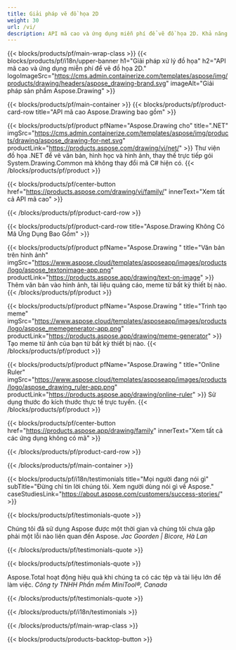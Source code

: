 ```yaml
---
title: Giải pháp vẽ đồ họa 2D 
weight: 30
url: /vi/
description: API mã cao và ứng dụng miễn phí để vẽ đồ họa 2D. Khả năng vẽ văn bản, đường thẳng, đường cong và hình cũng như chuyển đổi hình ảnh sang các định dạng khác nhau.
---
```


{{< blocks/products/pf/main-wrap-class >}}
{{< blocks/products/pf/i18n/upper-banner h1="Giải pháp xử lý đồ họa" h2="API mã cao và ứng dụng miễn phí để vẽ đồ họa 2D." logoImageSrc="https://cms.admin.containerize.com/templates/aspose/img/products/drawing/headers/aspose_drawing-brand.svg" imageAlt="Giải pháp sản phẩm Aspose.Drawing" >}}

{{< blocks/products/pf/main-container >}}
{{< blocks/products/pf/product-card-row title="API mã cao Aspose.Drawing bao gồm" >}}

{{< blocks/products/pf/product pfName="Aspose.Drawing cho" title=".NET" imgSrc="https://cms.admin.containerize.com/templates/aspose/img/products/drawing/aspose_drawing-for-net.svg" productLink="https://products.aspose.com/drawing/vi/net/" >}}
Thư viện đồ họa .NET để vẽ văn bản, hình học và hình ảnh, thay thế trực tiếp gói System.Drawing.Common mà không thay đổi mã C# hiện có.
{{< /blocks/products/pf/product >}}

{{< blocks/products/pf/center-button href="https://products.aspose.com/drawing/vi/family/" innerText="Xem tất cả API mã cao" >}}

{{< /blocks/products/pf/product-card-row >}}

{{< blocks/products/pf/product-card-row title="Aspose.Drawing Không Có Mã Ứng Dụng Bao Gồm" >}}

{{< blocks/products/pf/product pfName="Aspose.Drawing " title="Văn bản trên hình ảnh" imgSrc="https://www.aspose.cloud/templates/asposeapp/images/products/logo/aspose_textonimage-app.png" productLink="https://products.aspose.app/drawing/text-on-image" >}}
Thêm văn bản vào hình ảnh, tài liệu quảng cáo, meme từ bất kỳ thiết bị nào.
{{< /blocks/products/pf/product >}}

{{< blocks/products/pf/product pfName="Aspose.Drawing " title="Trình tạo meme" imgSrc="https://www.aspose.cloud/templates/asposeapp/images/products/logo/aspose_memegenerator-app.png" productLink="https://products.aspose.app/drawing/meme-generator" >}}
Tạo meme từ ảnh của bạn từ bất kỳ thiết bị nào.
{{< /blocks/products/pf/product >}}

{{< blocks/products/pf/product pfName="Aspose.Drawing " title="Online Ruler" imgSrc="https://www.aspose.cloud/templates/asposeapp/images/products/logo/aspose_drawing_ruler-app.png" productLink="https://products.aspose.app/drawing/online-ruler" >}}
Sử dụng thước đo kích thước thực tế trực tuyến.
{{< /blocks/products/pf/product >}}

{{< blocks/products/pf/center-button href="https://products.aspose.app/drawing/family" innerText="Xem tất cả các ứng dụng không có mã" >}}

{{< /blocks/products/pf/product-card-row >}}

{{< /blocks/products/pf/main-container >}}

{{< blocks/products/pf/i18n/testimonials title="Mọi người đang nói gì" subTitle="Đừng chỉ tin lời chúng tôi. Xem người dùng nói gì về Aspose." caseStudiesLink="https://about.aspose.com/customers/success-stories/" >}}

{{< blocks/products/pf/testimonials-quote >}}
<p class="first">
 Chúng tôi đã sử dụng Aspose được một thời gian và chúng tôi chưa gặp phải một lỗi nào liên quan đến Aspose.
 <em>
  Jac Goorden | Bicore, Hà Lan
 </em>
</p>

{{< /blocks/products/pf/testimonials-quote >}}

{{< blocks/products/pf/testimonials-quote >}}
<p class="second">
 Aspose.Total hoạt động hiệu quả khi chúng ta có các tệp và tài liệu lớn để làm việc.
 <em>
  Công ty TNHH Phần mềm MiniTool®, Canada
 </em>
</p>

{{< /blocks/products/pf/testimonials-quote >}}

{{< /blocks/products/pf/i18n/testimonials >}}

{{< /blocks/products/pf/main-wrap-class >}}

{{< blocks/products/products-backtop-button >}}

